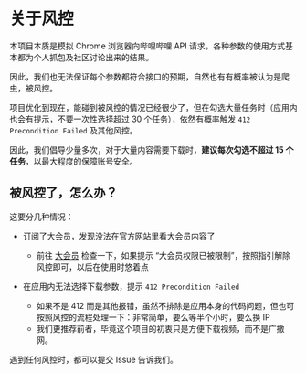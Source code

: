 # 关于风控

本项目本质是模拟 Chrome 浏览器向哔哩哔哩 API 请求，各种参数的使用方式基本都为个人抓包及社区讨论出来的结果。

因此，我们也无法保证每个参数都符合接口的预期，自然也有有概率被认为是爬虫，被风控。

项目优化到现在，能碰到被风控的情况已经很少了，但在勾选大量任务时（应用内也会有提示，不要一次性选择超过 30 个任务），依然有概率触发 `412 Precondition Failed` 及其他风控。

因此，我们倡导少量多次，对于大量内容需要下载时，**建议每次勾选不超过 15 个任务**，以最大程度的保障账号安全。

## 被风控了，怎么办？

这要分几种情况：

- 订阅了大会员，发现没法在官方网站里看大会员内容了
  - 前往 [大会员](https://account.bilibili.com/big) 检查一下，如果提示 “大会员权限已被限制”，按照指引解除风控即可，以后在使用时悠着点

- 在应用内无法选择下载参数，提示 `412 Precondition Failed`
  - 如果不是 412 而是其他报错，虽然不排除是应用本身的代码问题，但也可按照风控的流程处理一下：非常简单，要么等半个小时，要么换 IP
  - 我们更推荐前者，毕竟这个项目的初衷只是方便下载视频，而不是广撒网。

遇到任何风控时，都可以提交 Issue 告诉我们。